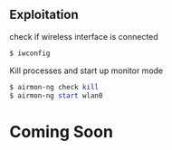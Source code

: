 ## **Exploitation**

check if wireless interface is connected

```powershell
$ iwconfig
```


Kill processes and start up monitor mode

```powershell
$ airmon-ng check kill
$ airmon-ng start wlan0
```

# **Coming Soon**
